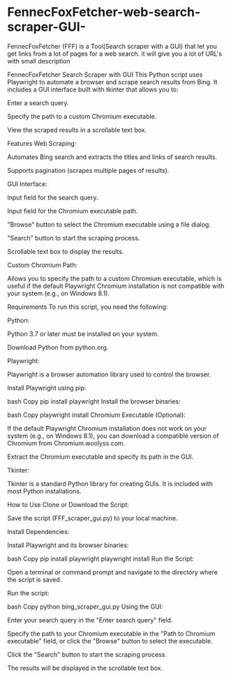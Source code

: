 # FennecFoxFetcher-web-search-scraper-GUI-
FennecFoxFetcher (FFF) is a Tool(Search scraper with a GUI) that let you get links from a lot of pages for a web search. it will give you a lot of URL's with small description 

FennecFoxFetcher Search Scraper with GUI
This Python script uses Playwright to automate a browser and scrape search results from Bing. It includes a GUI interface built with tkinter that allows you to:

Enter a search query.

Specify the path to a custom Chromium executable.

View the scraped results in a scrollable text box.

Features
Web Scraping:

Automates Bing search and extracts the titles and links of search results.

Supports pagination (scrapes multiple pages of results).

GUI Interface:

Input field for the search query.

Input field for the Chromium executable path.

"Browse" button to select the Chromium executable using a file dialog.

"Search" button to start the scraping process.

Scrollable text box to display the results.

Custom Chromium Path:

Allows you to specify the path to a custom Chromium executable, which is useful if the default Playwright Chromium installation is not compatible with your system (e.g., on Windows 8.1).

Requirements
To run this script, you need the following:

Python:

Python 3.7 or later must be installed on your system.

Download Python from python.org.

Playwright:

Playwright is a browser automation library used to control the browser.

Install Playwright using pip:

bash
Copy
pip install playwright
Install the browser binaries:

bash
Copy
playwright install
Chromium Executable (Optional):

If the default Playwright Chromium installation does not work on your system (e.g., on Windows 8.1), you can download a compatible version of Chromium from Chromium.woolyss.com.

Extract the Chromium executable and specify its path in the GUI.

Tkinter:

Tkinter is a standard Python library for creating GUIs. It is included with most Python installations.

How to Use
Clone or Download the Script:

Save the script (FFF_scraper_gui.py) to your local machine.

Install Dependencies:

Install Playwright and its browser binaries:

bash
Copy
pip install playwright
playwright install
Run the Script:

Open a terminal or command prompt and navigate to the directory where the script is saved.

Run the script:

bash
Copy
python bing_scraper_gui.py
Using the GUI:

Enter your search query in the "Enter search query" field.

Specify the path to your Chromium executable in the "Path to Chromium executable" field, or click the "Browse" button to select the executable.

Click the "Search" button to start the scraping process.

The results will be displayed in the scrollable text box.


